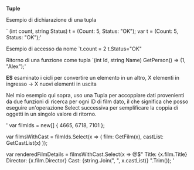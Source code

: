 **Tuple**

Esempio di dichiarazione di una tupla

`
(int count, string Status) t = (Count: 5, Status: "OK");
var t = (Count: 5, Status: "OK");'

Esempio di accesso da nome
`t.count  = 2
t.Status="OK"

Ritorno di una funzione come tupla
`(int Id, string Name) GetPerson() => (1, "Alex");'

**ES**
esaminato i cicli per convertire un elemento in un altro, X elementi in ingresso → X nuovi elementi in uscita

Nel mio esempio qui sopra, uso una Tupla per accoppiare dati provenienti da due funzioni di ricerca per ogni ID di film dato, il che significa che posso eseguire un'operazione Select successiva per semplificare la coppia di oggetti in un singolo valore di ritorno.

'
var filmIds = new[]
{
    4665,
    6718,
    7101
};

var filmsWithCast = filmIds.Select(x => (
    film: GetFilm(x),
    castList: GetCastList(x)
));

var renderedFilmDetails = filmsWithCast.Select(x =>
@$"
Title: {x.film.Title}
Director: {x.film.Director}
Cast: {string.Join(", ", x.castList)}
".Trim());
'
